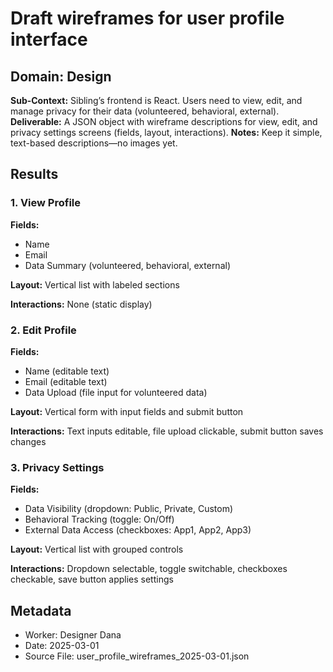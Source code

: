 # Draft wireframes for user profile interface

## Domain: Design
**Sub-Context:** Sibling’s frontend is React. Users need to view, edit, and manage privacy for their data (volunteered, behavioral, external).
**Deliverable:** A JSON object with wireframe descriptions for view, edit, and privacy settings screens (fields, layout, interactions).
**Notes:** Keep it simple, text-based descriptions—no images yet.

## Results

### 1. View Profile

**Fields:**
- Name
- Email
- Data Summary (volunteered, behavioral, external)

**Layout:** Vertical list with labeled sections

**Interactions:** None (static display)

### 2. Edit Profile

**Fields:**
- Name (editable text)
- Email (editable text)
- Data Upload (file input for volunteered data)

**Layout:** Vertical form with input fields and submit button

**Interactions:** Text inputs editable, file upload clickable, submit button saves changes

### 3. Privacy Settings

**Fields:**
- Data Visibility (dropdown: Public, Private, Custom)
- Behavioral Tracking (toggle: On/Off)
- External Data Access (checkboxes: App1, App2, App3)

**Layout:** Vertical list with grouped controls

**Interactions:** Dropdown selectable, toggle switchable, checkboxes checkable, save button applies settings

## Metadata
- Worker: Designer Dana
- Date: 2025-03-01
- Source File: user_profile_wireframes_2025-03-01.json
